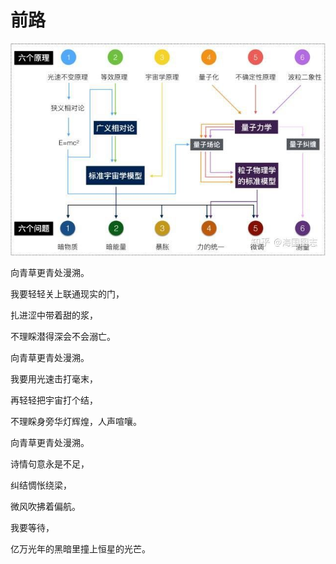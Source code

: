 # 前路



![通向边界](my_way.assets/通向物理边界.jpg)

向青草更青处漫溯。

我要轻轻关上联通现实的门，

扎进涩中带着甜的浆，

不理睬潜得深会不会溺亡。



向青草更青处漫溯。

我要用光速击打毫末，

再轻轻把宇宙打个结，

不理睬身旁华灯辉煌，人声喧嚷。



向青草更青处漫溯。

诗情句意永是不足，

纠结惆怅绕梁，

微风吹拂着偏航。

我要等待，

亿万光年的黑暗里撞上恒星的光芒。